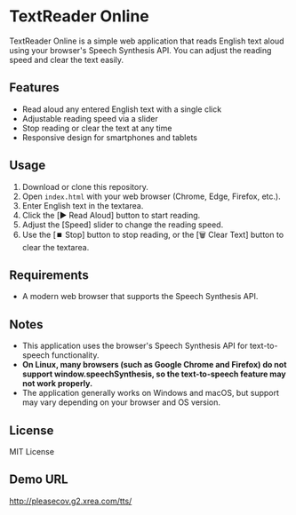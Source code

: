 # TextReader Online

TextReader Online is a simple web application that reads English text aloud using your browser's Speech Synthesis API. You can adjust the reading speed and clear the text easily.

## Features

- Read aloud any entered English text with a single click
- Adjustable reading speed via a slider
- Stop reading or clear the text at any time
- Responsive design for smartphones and tablets

## Usage

1. Download or clone this repository.
2. Open `index.html` with your web browser (Chrome, Edge, Firefox, etc.).
3. Enter English text in the textarea.
4. Click the [▶️ Read Aloud] button to start reading.
5. Adjust the [Speed] slider to change the reading speed.
6. Use the [⏹️ Stop] button to stop reading, or the [🗑️ Clear Text] button to clear the textarea.

## Requirements

- A modern web browser that supports the Speech Synthesis API.

## Notes

- This application uses the browser's Speech Synthesis API for text-to-speech functionality.
- **On Linux, many browsers (such as Google Chrome and Firefox) do not support window.speechSynthesis, so the text-to-speech feature may not work properly.**
- The application generally works on Windows and macOS, but support may vary depending on your browser and OS version.

## License

MIT License

## Demo URL

http://pleasecov.g2.xrea.com/tts/
